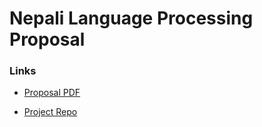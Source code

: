 # Nepali Language Processing Proposal

### Links
* [Proposal PDF](https://github.com/NirajanBekoju/Nepali-Language-Processing-Proposal/blob/master/main.pdf) 

* [Project Repo](https://github.com/NirajanBekoju/Nepali-Language-Processing)

